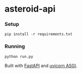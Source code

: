 # asteroid-api

### Setup
```
pip install -r requirements.txt
```

### Running
```
python run.py
```


Built with [FastAPI](https://fastapi.tiangolo.com/) and [uvicorn ASGI](https://www.uvicorn.org/).
